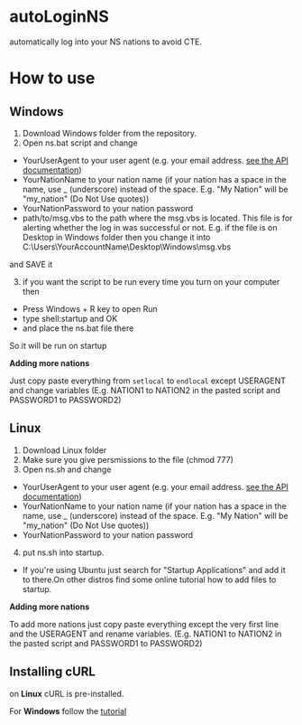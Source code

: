 # autoLoginNS
automatically log into your NS nations to avoid CTE.

# How to use

## Windows

1) Download Windows folder from the repository.
2) Open ns.bat script and change 
  
* YourUserAgent to your user agent (e.g. your email address. [see the API documentation](https://www.nationstates.net/pages/api.html#terms))
* YourNationName to your nation name (if your nation has a space in the name, use _ (underscore) instead of the space. E.g. "My Nation" will be "my_nation" (Do Not Use quotes))
* YourNationPassword to your nation password
* path/to/msg.vbs to the path where the msg.vbs is located. This file is for alerting whether the log in was successful or not. E.g. if the file is on Desktop in Windows folder then you change it into C:\Users\YourAccountName\Desktop\Windows\msg.vbs

and SAVE it

3) if you want the script to be run every time you turn on your computer then 

* Press Windows + R key to open Run
* type shell:startup and OK
* and place the ns.bat file there

So it will be run on startup


**Adding more nations**

Just copy paste everything from ```setlocal``` to ```endlocal``` except USERAGENT and change variables (E.g. NATION1 to NATION2 in the pasted script and PASSWORD1 to PASSWORD2)


## Linux

1) Download Linux folder
2) Make sure you give persmissions to the file (chmod 777)
3) Open ns.sh and change

* YourUserAgent to your user agent (e.g. your email address. [see the API documentation](https://www.nationstates.net/pages/api.html#terms))
* YourNationName to your nation name (if your nation has a space in the name, use _ (underscore) instead of the space. E.g. "My Nation" will be "my_nation" (Do Not Use quotes))
* YourNationPassword to your nation password

4) put ns.sh into startup.

* If you're using Ubuntu just search for "Startup Applications" and add it to there.On other distros find some online tutorial how to add files to startup.

**Adding more nations**

To add more nations just copy paste everything except the very first line and the USERAGENT and rename variables. (E.g. NATION1 to NATION2 in the pasted script and PASSWORD1 to PASSWORD2)


## Installing cURL

on **Linux** cURL is pre-installed.

For **Windows** follow the [tutorial](https://developer.zendesk.com/documentation/developer-tools/getting-started/installing-and-using-curl/#installing-curl)
